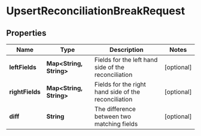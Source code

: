 

# UpsertReconciliationBreakRequest


## Properties

| Name | Type | Description | Notes |
|------------ | ------------- | ------------- | -------------|
|**leftFields** | **Map&lt;String, String&gt;** | Fields for the left hand side of the reconciliation |  [optional] |
|**rightFields** | **Map&lt;String, String&gt;** | Fields for the right hand side of the reconciliation |  [optional] |
|**diff** | **String** | The difference between two matching fields |  [optional] |



